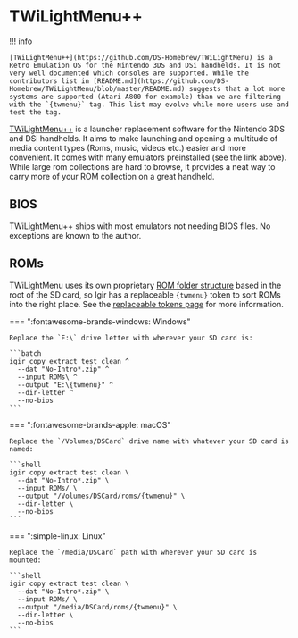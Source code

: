 # TWiLightMenu++

!!! info

    [TWiLightMenu++](https://github.com/DS-Homebrew/TWiLightMenu) is a Retro Emulation OS for the Nintendo 3DS and DSi handhelds. It is not very well documented which consoles are supported. While the contributors list in [README.md](https://github.com/DS-Homebrew/TWiLightMenu/blob/master/README.md) suggests that a lot more systems are supported (Atari A800 for example) than we are filtering with the `{twmenu}` tag. This list may evolve while more users use and test the tag.

[TWiLightMenu++](https://github.com/DS-Homebrew/TWiLightMenu) is a launcher replacement software for the Nintendo 3DS and DSi handhelds. It aims to make launching and opening a multitude of media content types (Roms, music, videos etc.) easier and more convenient. It comes with many emulators preinstalled (see the link above). While large rom collections are hard to browse, it provides a neat way to carry more of your ROM collection on a great handheld.

## BIOS

TWiLightMenu++ ships with most emulators not needing BIOS files. No exceptions are known to the author.

## ROMs

TWiLightMenu uses its own proprietary [ROM folder structure](https://github.com/DS-Homebrew/TWiLightMenu/tree/master/7zfile/roms) based in the root of the SD card, so Igir has a replaceable `{twmenu}` token to sort ROMs into the right place. See the [replaceable tokens page](../../output/tokens.md) for more information.

=== ":fontawesome-brands-windows: Windows"

    Replace the `E:\` drive letter with wherever your SD card is:

    ```batch
    igir copy extract test clean ^
      --dat "No-Intro*.zip" ^
      --input ROMs\ ^
      --output "E:\{twmenu}" ^
      --dir-letter ^
      --no-bios
    ```

=== ":fontawesome-brands-apple: macOS"

    Replace the `/Volumes/DSCard` drive name with whatever your SD card is named:

    ```shell
    igir copy extract test clean \
      --dat "No-Intro*.zip" \
      --input ROMs/ \
      --output "/Volumes/DSCard/roms/{twmenu}" \
      --dir-letter \
      --no-bios
    ```

=== ":simple-linux: Linux"

    Replace the `/media/DSCard` path with wherever your SD card is mounted:

    ```shell
    igir copy extract test clean \
      --dat "No-Intro*.zip" \
      --input ROMs/ \
      --output "/media/DSCard/roms/{twmenu}" \
      --dir-letter \
      --no-bios
    ```
